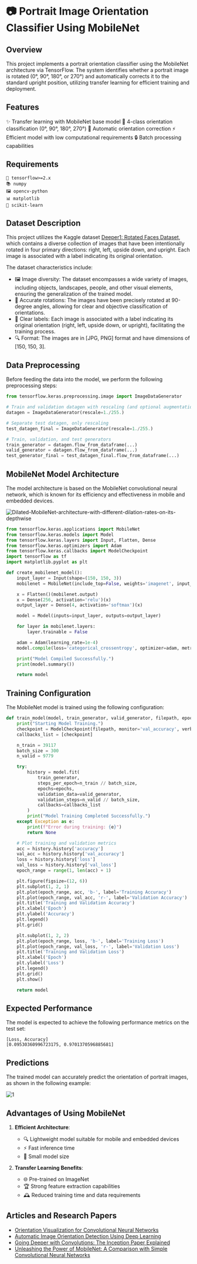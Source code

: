 # 📷 Portrait Image Orientation Classifier Using MobileNet

## Overview
This project implements a portrait orientation classifier using the MobileNet architecture via TensorFlow. The system identifies whether a portrait image is rotated (0°, 90°, 180°, or 270°) and automatically corrects it to the standard upright position, utilizing transfer learning for efficient training and deployment.

## Features
✨ Transfer learning with MobileNet base model
🔢 4-class orientation classification (0°, 90°, 180°, 270°)
🔄 Automatic orientation correction
⚡ Efficient model with low computational requirements
🔒 Batch processing capabilities

## Requirements
```
🐍 tensorflow>=2.x
📚 numpy
🖼️ opencv-python
📊 matplotlib
📏 scikit-learn
```

## Dataset Description
This project utilizes the Kaggle dataset [Deeper1: Rotated Faces Dataset](https://www.kaggle.com/datasets/rodrigov/deeper1/data), which contains a diverse collection of images that have been intentionally rotated in four primary directions: right, left, upside down, and upright. Each image is associated with a label indicating its original orientation.

The dataset characteristics include:
- 🖼️ Image diversity: The dataset encompasses a wide variety of images, including objects, landscapes, people, and other visual elements, ensuring the generalization of the trained model.
- 📐 Accurate rotations: The images have been precisely rotated at 90-degree angles, allowing for clear and objective classification of orientations.
- 📝 Clear labels: Each image is associated with a label indicating its original orientation (right, left, upside down, or upright), facilitating the training process.
- 🔍 Format: The images are in [JPG, PNG] format and have dimensions of [150, 150, 3].

## Data Preprocessing
Before feeding the data into the model, we perform the following preprocessing steps:

```python
from tensorflow.keras.preprocessing.image import ImageDataGenerator

# Train and validation datagen with rescaling (and optional augmentation for training if needed)
datagen = ImageDataGenerator(rescale=1./255.)

# Separate test datagen, only rescaling
test_datagen_final = ImageDataGenerator(rescale=1./255.)

# Train, validation, and test generators
train_generator = datagen.flow_from_dataframe(...)
valid_generator = datagen.flow_from_dataframe(...)
test_generator_final = test_datagen_final.flow_from_dataframe(...)
```

## MobileNet Model Architecture
The model architecture is based on the MobileNet convolutional neural network, which is known for its efficiency and effectiveness in mobile and embedded devices.

![Dilated-MobileNet-architecture-with-different-dilation-rates-on-its-depthwise](https://github.com/user-attachments/assets/11caf561-49c9-43a3-82db-fb30bc7c7c60)

```python
from tensorflow.keras.applications import MobileNet
from tensorflow.keras.models import Model
from tensorflow.keras.layers import Input, Flatten, Dense
from tensorflow.keras.optimizers import Adam
from tensorflow.keras.callbacks import ModelCheckpoint
import tensorflow as tf
import matplotlib.pyplot as plt

def create_mobilenet_model():
    input_layer = Input(shape=(150, 150, 3))
    mobilenet = MobileNet(include_top=False, weights='imagenet', input_tensor=input_layer)

    x = Flatten()(mobilenet.output)
    x = Dense(256, activation='relu')(x)
    output_layer = Dense(4, activation='softmax')(x)

    model = Model(inputs=input_layer, outputs=output_layer)

    for layer in mobilenet.layers:
        layer.trainable = False

    adam = Adam(learning_rate=1e-4)
    model.compile(loss='categorical_crossentropy', optimizer=adam, metrics=['accuracy'])

    print("Model Compiled Successfully.")
    print(model.summary())

    return model
```

## Training Configuration
The MobileNet model is trained using the following configuration:

```python
def train_model(model, train_generator, valid_generator, filepath, epochs=10, batch_size=300):
    print("Starting Model Training.")
    checkpoint = ModelCheckpoint(filepath, monitor='val_accuracy', verbose=1, save_best_only=True, mode='max')
    callbacks_list = [checkpoint]

    n_train = 39117
    batch_size = 300
    n_valid = 9779

    try:
        history = model.fit(
            train_generator,
            steps_per_epoch=n_train // batch_size,
            epochs=epochs,
            validation_data=valid_generator,
            validation_steps=n_valid // batch_size,
            callbacks=callbacks_list
        )
        print("Model Training Completed Successfully.")
    except Exception as e:
        print(f"Error during training: {e}")
        return None

    # Plot training and validation metrics
    acc = history.history['accuracy']
    val_acc = history.history['val_accuracy']
    loss = history.history['loss']
    val_loss = history.history['val_loss']
    epoch_range = range(1, len(acc) + 1)

    plt.figure(figsize=(12, 6))
    plt.subplot(1, 2, 1)
    plt.plot(epoch_range, acc, 'b-', label='Training Accuracy')  
    plt.plot(epoch_range, val_acc, 'r-', label='Validation Accuracy')  
    plt.title('Training and Validation Accuracy')
    plt.xlabel('Epoch')
    plt.ylabel('Accuracy')
    plt.legend()
    plt.grid()

    plt.subplot(1, 2, 2)
    plt.plot(epoch_range, loss, 'b-', label='Training Loss')  
    plt.plot(epoch_range, val_loss, 'r-', label='Validation Loss')  
    plt.title('Training and Validation Loss')
    plt.xlabel('Epoch')
    plt.ylabel('Loss')
    plt.legend()
    plt.grid()
    plt.show()

    return model
```

## Expected Performance
The model is expected to achieve the following performance metrics on the test set:

```
[Loss, Accuracy]
[0.09530360996723175, 0.9701370596885681]
```

## Predictions
The trained model can accurately predict the orientation of portrait images, as shown in the following example:

![1](https://github.com/user-attachments/assets/44acf762-f799-4b35-a93d-f756e37e0bca)

## Advantages of Using MobileNet
1. **Efficient Architecture**:
   - 🔍 Lightweight model suitable for mobile and embedded devices
   - ⚡ Fast inference time
   - 💾 Small model size

2. **Transfer Learning Benefits**:
   - 🌐 Pre-trained on ImageNet
   - 🏆 Strong feature extraction capabilities
   - 🕰️ Reduced training time and data requirements

## Articles and Research Papers
- [Orientation Visualization for Convolutional Neural Networks](https://www.cs.toronto.edu/~guerzhoy/oriviz/crv17.pdf)
- [Automatic Image Orientation Detection Using Deep Learning](https://www.tdcommons.org/cgi/viewcontent.cgi?article=6334&context=dpubs_series)
- [Going Deeper with Convolutions: The Inception Paper Explained](https://medium.com/aiguys/going-deeper-with-convolutions-the-inception-paper-explained-841a0c661fd3)
- [Unleashing the Power of MobileNet: A Comparison with Simple Convolutional Neural Networks](https://medium.com/@zaidbinmuzammil123/unleashing-the-power-of-mobilenet-a-comparison-with-simple-convolutional-neural-networks-71d49f8c86ef)
